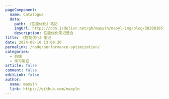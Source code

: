 ```yaml
---
pageComponent:
  name: Catalogue
  data:
    path: 《性能优化》笔记
    imgUrl: https://cdn.jsdelivr.net/gh/maoyln/maoyl-img/blog/20200105104632.png
    description: 性能优化笔记整合
title: 《性能优化》笔记
date: 2024-08-10 13:09:20
permalink: /node/performance-optimization/
categories:
  - 前端
  - 学习笔记
article: false
comment: false
editLink: false
author:
  name: maoyln
  link: https://github.com/maoyln
---
```

